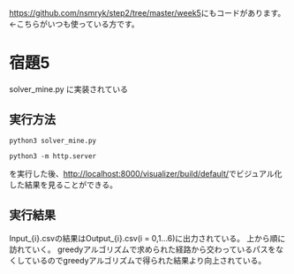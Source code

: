 <https://github.com/nsmryk/step2/tree/master/week5>にもコードがあります。←こちらがいつも使っている方です。

# 宿題5
solver_mine.py に実装されている

## 実行方法
```python3 solver_mine.py```

```python3 -m http.server```

を実行した後、<http://localhost:8000/visualizer/build/default/>でビジュアル化した結果を見ることができる。

## 実行結果
Input_{i}.csvの結果はOutput_{i}.csv(i = 0,1...6)に出力されている。
上から順に訪れていく。
greedyアルゴリズムで求められた経路から交わっているパスをなくしているのでgreedyアルゴリズムで得られた結果より向上されている。


